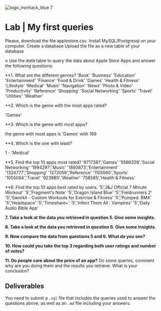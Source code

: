 ![logo_ironhack_blue 7](https://user-images.githubusercontent.com/23629340/40541063-a07a0a8a-601a-11e8-91b5-2f13e4e6b441.png)
# Lab | My first queries

Please, download the file applestore.csv.
Install MySQL/Postgresql on your computer.
Create a database
Upload the file as a new table of your database

≈
Use the *data* table to query the data about Apple Store Apps and answer the following questions: 

**1. What are the different genres?
'Book'
'Business'
'Education'
'Entertainment'
'Finance'
'Food & Drink'
'Games'
'Health & Fitness'
'Lifestyle'
'Medical'
'Music'
'Navigation'
'News'
'Photo & Video'
'Productivity'
'Reference'
'Shopping'
'Social Networking'
'Sports'
'Travel'
'Utilities'
'Weather'



**2. Which is the genre with the most apps rated?

'Games'


**3. Which is the genre with most apps?

the genre with most apps is 'Games' with 169

**4. Which is the one with least?

1 - 'Medical'

**5. Find the top 10 apps most rated?
'8717381','Games'
'5566328','Social Networking'
'1994297','Music'
'1860873','Entertainment'
'1324777','Shopping'
'1272059','Reference'
'1105560','Sports'
'1055094','Travel'
'923980','Weather'
'758565','Health & Fitness'



**6. Find the top 10 apps best rated by users.
'5','J&J Official 7 Minute Workout'
'5','Fragment\'s Note'
'5','Dragon Island Blue'
'5','Fieldrunners 2'
'5','Sworkit - Custom Workouts for Exercise & Fitness'
'5','Pumped: BMX'
'5','Headspace'
'5','Timeshare+'
'5','Infect Them All : Vampires'
'5','Daily Audio Bible App'


**7. Take a look at the data you retrieved in question 5. Give some insights.**

**8. Take a look at the data you retrieved in question 6. Give some insights.**

**9. Now compare the data from questions 5 and 6. What do you see?**

**10. How could you take the top 3 regarding both user ratings and number of votes?**

**11. Do people care about the price of an app?** Do some queries, comment why are you doing them and the results you retrieve. What is your conclusion?


## Deliverables 
You need to submit a `.sql` file that includes the queries used to answer the questions above, as well as an `.md` file including your answers. 
